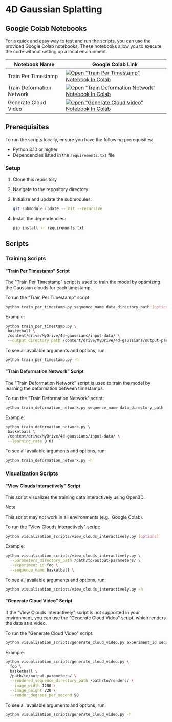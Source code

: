 # 4D Gaussian Splatting

## Google Colab Notebooks

For a quick and easy way to test and run the scripts,
you can use the provided Google Colab notebooks.
These notebooks allow you to execute the code without setting up a local environment.

| Notebook Name | Google Colab Link |
| -------------- | --------------- |
| Train Per Timestamp | [![Open "Train Per Timestamp" Notebook In Colab](https://colab.research.google.com/assets/colab-badge.svg)](https://colab.research.google.com/github/bryanboateng/4d-gaussian-splatting/blob/main/google_colab_runners/train_per_timestamp.ipynb) |
| Train Deformation Network | [![Open "Train Deformation Network" Notebook In Colab](https://colab.research.google.com/assets/colab-badge.svg)](https://colab.research.google.com/github/bryanboateng/4d-gaussian-splatting/blob/main/google_colab_runners/train_deformation_network.ipynb) |
| Generate Cloud Video | [![Open "Generate Cloud Video" Notebook In Colab](https://colab.research.google.com/assets/colab-badge.svg)](https://colab.research.google.com/github/bryanboateng/4d-gaussian-splatting/blob/main/google_colab_runners/generate_cloud_video.ipynb)|

## Prerequisites

To run the scripts locally, ensure you have the following prerequisites:

- Python 3.10 or higher
- Dependencies listed in the `requirements.txt` file

### Setup

1. Clone this repository
1. Navigate to the repository directory
1. Initialize and update the submodules:

   ```bash
   git submodule update --init --recursive
   ```

1. Install the dependencies:

   ```bash
   pip install -r requirements.txt
   ```

## Scripts

### Training Scripts

#### "Train Per Timestamp" Script

The "Train Per Timestamp" script is used to train the model by optimizing the Gaussian clouds for each timestamp.

To run the "Train Per Timestamp" script:

```bash
python train_per_timestamp.py sequence_name data_directory_path [options]
```

Example:

```bash
python train_per_timestamp.py \
 basketball \
 /content/drive/MyDrive/4d-gaussians/input-data/ \
 --output_directory_path /content/drive/MyDrive/4d-gaussians/output-parameters/
```

To see all available arguments and options, run:

```bash
python train_per_timestamp.py -h
```

#### "Train Deformation Network" Script

The "Train Deformation Network" script is used to train the model by learning the deformation between timestamps.

To run the "Train Deformation Network" script:

```bash
python train_deformation_network.py sequence_name data_directory_path [options]
```

Example:

```bash
python train_deformation_network.py \
 basketball \
 /content/drive/MyDrive/4d-gaussians/input-data/ \
 --learning_rate 0.01
```

To see all available arguments and options, run:

```bash
python train_deformation_network.py -h
```

### Visualization Scripts

#### "View Clouds Interactively" Script

This script visualizes the training data interactively using Open3D.
> [!NOTE]
> This script may not work in all environments (e.g., Google Colab).

To run the "View Clouds Interactively" script:

```bash
python visualization_scripts/view_clouds_interactively.py [options]
```

Example:

```bash
python visualization_scripts/view_clouds_interactively.py \
  --parameters_directory_path /path/to/output-parameters/ \
  --experiment_id foo \
  --sequence_name basketball \
```

To see all available arguments and options, run:

```bash
python visualization_scripts/view_clouds_interactively.py -h
```

#### "Generate Cloud Video" Script

If the "View Clouds Interactively" script is not supported in your environment,
you can use the "Generate Cloud Video" script, which renders the data as a video.

To run the "Generate Cloud Video" script:

```bash
python visualization_scripts/generate_cloud_video.py experiment_id sequence_name parameters_directory_path [options]
```

Example:

```bash
python visualization_scripts/generate_cloud_video.py \
  foo \
  basketball \
  /path/to/output-parameters/ \
  --rendered_sequence_directory_path /path/to/renders/ \
  --image_width 1280 \
  --image_height 720 \
  --render_degrees_per_second 90
```

To see all available arguments and options, run:

```bash
python visualization_scripts/generate_cloud_video.py -h
```
